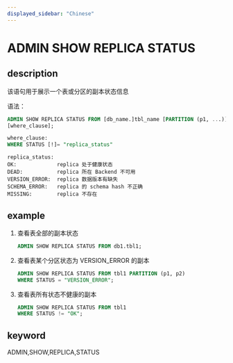 ```yaml
---
displayed_sidebar: "Chinese"
---
```


# ADMIN SHOW REPLICA STATUS

## description

该语句用于展示一个表或分区的副本状态信息

语法：

```sql
ADMIN SHOW REPLICA STATUS FROM [db_name.]tbl_name [PARTITION (p1, ...)]
[where_clause];
```

```sql
where_clause:
WHERE STATUS [!]= "replica_status"
```

```plain text
replica_status:
OK:             replica 处于健康状态
DEAD:           replica 所在 Backend 不可用
VERSION_ERROR:  replica 数据版本有缺失
SCHEMA_ERROR:   replica 的 schema hash 不正确
MISSING:        replica 不存在
```

## example

1. 查看表全部的副本状态

    ```sql
    ADMIN SHOW REPLICA STATUS FROM db1.tbl1;
    ```

2. 查看表某个分区状态为 VERSION_ERROR 的副本

    ```sql
    ADMIN SHOW REPLICA STATUS FROM tbl1 PARTITION (p1, p2)
    WHERE STATUS = "VERSION_ERROR";
    ```

3. 查看表所有状态不健康的副本

    ```sql
    ADMIN SHOW REPLICA STATUS FROM tbl1
    WHERE STATUS != "OK";
    ```

## keyword

ADMIN,SHOW,REPLICA,STATUS
